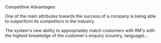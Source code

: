 Competitive Advantages:

One of the main attributes towards the success of a company is being able to outperform its competitors in the industry. 

The system's new ability to appropriately match customers with RM's with the highest knowledge of the customer's enquiry (country, language)... 
